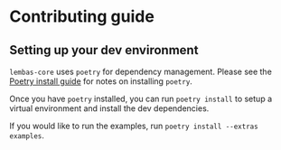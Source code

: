 # Contributing guide

## Setting up your dev environment

`lembas-core` uses `poetry` for dependency management.
Please see the [Poetry install guide](https://python-poetry.org/docs/#installation) for notes on installing `poetry`.

Once you have `poetry` installed, you can run `poetry install` to setup a virtual environment and install the dev dependencies.

If you would like to run the examples, run `poetry install --extras examples`.
